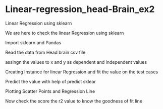 # Linear-regression_head-Brain_ex2
Linear Regression using sklearn
 
We are here to check the linear Regression using sklearn

Import sklearn and Pandas

Read the data from Head brain csv file

assingn the values to x and y as dependent and independent values

Creating Instance for linear Regression and fit the value on the test cases

Predict the value with help of predict sklear

Plotting Scatter Points and Regression Line 

Now check the score the r2 value to know the goodness of fit line 
